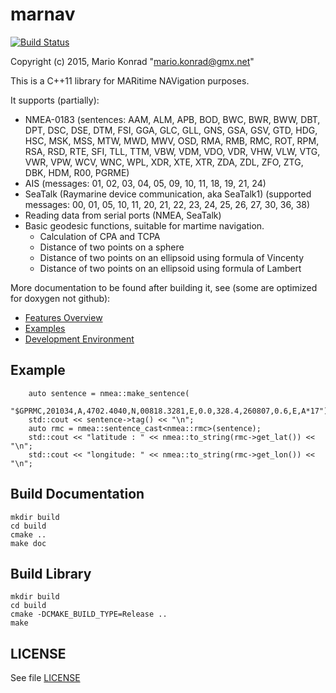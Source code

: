 marnav
======

[![Build Status](https://travis-ci.org/mariokonrad/marnav.svg?branch=master)](https://travis-ci.org/mariokonrad/marnav)


Copyright (c) 2015, Mario Konrad "mario.konrad@gmx.net"

This is a C++11 library for MARitime NAVigation purposes.

It supports (partially):
- NMEA-0183 (sentences: AAM, ALM, APB, BOD, BWC, BWR, BWW, DBT, DPT, DSC, DSE, DTM, FSI,
  GGA, GLC, GLL, GNS, GSA, GSV, GTD, HDG, HSC, MSK, MSS, MTW, MWD, MWV, OSD, RMA, RMB, RMC,
  ROT, RPM, RSA, RSD, RTE, SFI, TLL, TTM, VBW, VDM, VDO, VDR, VHW, VLW, VTG, VWR, VPW, WCV,
  WNC, WPL, XDR, XTE, XTR, ZDA, ZDL, ZFO, ZTG, DBK, HDM, R00, PGRME)
- AIS (messages: 01, 02, 03, 04, 05, 09, 10, 11, 18, 19, 21, 24)
- SeaTalk (Raymarine device communication, aka SeaTalk1) (supported messages:
  00, 01, 05, 10, 11, 20, 21, 22, 23, 24, 25, 26, 27, 30, 36, 38)
- Reading data from serial ports (NMEA, SeaTalk)
- Basic geodesic functions, suitable for martime navigation.
  - Calculation of CPA and TCPA
  - Distance of two points on a sphere
  - Distance of two points on an ellipsoid using formula of Vincenty
  - Distance of two points on an ellipsoid using formula of Lambert

More documentation to be found after building it, see (some are
optimized for doxygen not github):

- [Features Overview](doc/features.md)
- [Examples](doc/examples.md)
- [Development Environment](doc/devenv.md)


Example
-------

~~~~~~~~~~~~~{.cpp}
	auto sentence = nmea::make_sentence(
		"$GPRMC,201034,A,4702.4040,N,00818.3281,E,0.0,328.4,260807,0.6,E,A*17");
	std::cout << sentence->tag() << "\n";
	auto rmc = nmea::sentence_cast<nmea::rmc>(sentence);
	std::cout << "latitude : " << nmea::to_string(rmc->get_lat()) << "\n";
	std::cout << "longitude: " << nmea::to_string(rmc->get_lon()) << "\n";
~~~~~~~~~~~~~


Build Documentation
-------------------

	mkdir build
	cd build
	cmake ..
	make doc


Build Library
-------------

	mkdir build
	cd build
	cmake -DCMAKE_BUILD_TYPE=Release ..
	make


LICENSE
-------

See file [LICENSE](LICENSE)

